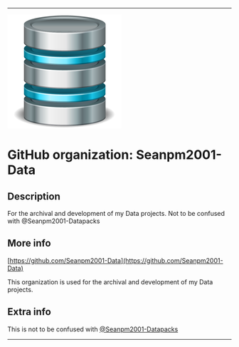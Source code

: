 
***

![Data.png failed to load. The file may be missing or corrupt. Check the file path for errors first.](/AdditionalInfo/2/Seanpm2001-Data/Data.png)

# GitHub organization: Seanpm2001-Data

## Description

For the archival and development of my Data projects. Not to be confused with @Seanpm2001-Datapacks

## More info

[https://github.com/Seanpm2001-Data](https://github.com/Seanpm2001-Data)

This organization is used for the archival and development of my Data projects.

## Extra info

This is not to be confused with [@Seanpm2001-Datapacks](/AdditionalInfo/1/Seanpm2001-datapacks/)

***
